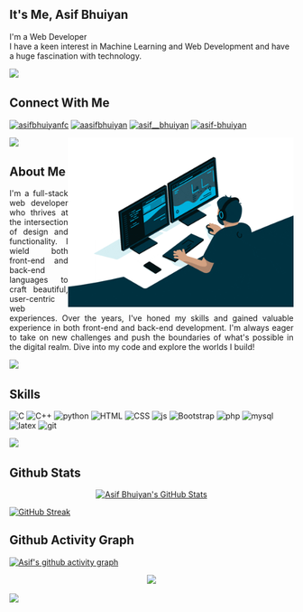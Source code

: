 ## It's Me, Asif Bhuiyan
<p>
 I'm a Web Developer <br> 
 I have a keen interest in Machine Learning and Web Development and have a huge fascination with technology. <br> 
</p> 
 <img src="https://user-images.githubusercontent.com/73097560/115834477-dbab4500-a447-11eb-908a-139a6edaec5c.gif">

## Connect With Me
<p>
<a href="mailto:asifbhuiyanfc@gmail.com" target="_blank"><img src="https://img.shields.io/badge/Gmail-D14836?style=for-the-badge&logo=gmail&logoColor=white" alt="asifbhuiyanfc" /></a> 
<a href="https://www.facebook.com/aasifbhuiyan" target="_blank"><img src="https://img.shields.io/badge/Facebook-%231877F2.svg?style=for-the-badge&logo=Facebook&logoColor=white" alt="aasifbhuiyan" /></a> 
<a href="https://twitter.com/asif__bhuiyan" target="blank"><img src="https://img.shields.io/badge/Twitter-%231DA1F2.svg?style=for-the-badge&logo=Twitter&logoColor=white" alt="asif__bhuiyan" /></a> 
<a href="https://www.linkedin.com/in/asif-bhuiyan-a1b701202/?originalSubdomain=bd" target="_blank"><img src="https://img.shields.io/badge/linkedin-%230077B5.svg?style=for-the-badge&logo=linkedin&logoColor=white" alt="asif-bhuiyan" /></a>


<!-- <a href="https://sites.google.com/view/asifbhuiyan" target="_blank"><img src="https://img.shields.io/badge/google-4285F4?style=for-the-badge&logo=google&logoColor=white" alt="asif-bhuiyan" /></a> -->

<!-- <a href="" target="_blank"><img align="center" src="https://visitcount.itsvg.in/api?id=asifbhuiyann&label=Profile%20Views&color=0&icon=1&pretty=true)](https://visitcount.itsvg.in" alt="Visitors" /></a>  -->

</p>

<!--horizontal divider(gradiant)-->
<img src="https://user-images.githubusercontent.com/73097560/115834477-dbab4500-a447-11eb-908a-139a6edaec5c.gif">

<img align="right" alt="Coding" width="400" src="https://github.com/Mirzaazmath/threads_clone/blob/main/assets/output/coding.gif">

## About Me
<p style="text-align: justify;">
I'm a full-stack web developer who thrives at the intersection of design and functionality. I wield both front-end and back-end languages to craft beautiful, user-centric web experiences. Over the years, I've honed my skills and gained valuable experience in both front-end and back-end development.  I'm always eager to take on new challenges and push the boundaries of what's possible in the digital realm. Dive into my code and explore the worlds I build!
</p>


<!--horizontal divider(gradiant)-->
<img src="https://user-images.githubusercontent.com/73097560/115834477-dbab4500-a447-11eb-908a-139a6edaec5c.gif">

## Skills
<p>
 
<img alt="C" src="https://img.shields.io/badge/c-%2300599C.svg?style=for-the-badge&logo=&logoColor=white">
<img alt="C++" src="https://img.shields.io/badge/c++-%2300599C.svg?style=for-the-badge&logo=c%2B%2B&logoColor=white">
<!-- <img alt="java" src="https://img.shields.io/badge/java-%23ED8B00.svg?style=for-the-badge&logo=openjdk&logoColor=white"> -->
<img alt="python" src="https://img.shields.io/badge/python-3670A0?style=for-the-badge&logo=python&logoColor=ffdd54"> 
<img alt="HTML" src="https://img.shields.io/badge/html5-%23E34F26.svg?style=for-the-badge&logo=html5&logoColor=white"> 
<img alt="CSS" src="https://img.shields.io/badge/css3-%231572B6.svg?style=for-the-badge&logo=css3&logoColor=white"> 
<img alt="js" src="https://img.shields.io/badge/javascript-%23323330.svg?style=for-the-badge&logo=javascript&logoColor=%23F7DF1E"> 
<img alt="Bootstrap" src="https://img.shields.io/badge/bootstrap-%238511FA.svg?style=for-the-badge&logo=bootstrap&logoColor=white"> 
<img alt="php" src="https://img.shields.io/badge/php-%23777BB4.svg?style=for-the-badge&logo=php&logoColor=white"> 
<!-- <img alt="apache" src="https://img.shields.io/badge/apache-%23D42029.svg?style=for-the-badge&logo=apache&logoColor=white"> -->
<img alt="mysql" src="https://img.shields.io/badge/mysql-%2300f.svg?style=for-the-badge&logo=mysql&logoColor=white">
<img alt="latex" src="https://img.shields.io/badge/latex-%23008080.svg?style=for-the-badge&logo=latex&logoColor=white"> 
<img alt="git" src="https://img.shields.io/badge/git-%23F05033.svg?style=for-the-badge&logo=git&logoColor=white">

</p>

<!--horizontal divider(gradiant)-->
<img src="https://user-images.githubusercontent.com/73097560/115834477-dbab4500-a447-11eb-908a-139a6edaec5c.gif">

## Github Stats

<p align="center">
  <a href="https://github.com/asifbhuiyann">
    <img src="https://github-readme-stats.vercel.app/api?username=asifbhuiyann&count_private=true&show_icons=true&theme=light&hide_border=false&include_all_commits=true" alt="Asif Bhuiyan's GitHub Stats">
  </a>
<!--   <img src="https://github-readme-streak-stats.herokuapp.com/?user=asifbhuiyann&theme=dark&hide_border=false" alt="Streak Stats"> -->
 
[![GitHub Streak](https://streak-stats.demolab.com/?user=asifbhuiyann&theme=default)](https://git.io/streak-stats)

</p>

## Github Activity Graph
[![Asif's github activity graph](https://github-readme-activity-graph.vercel.app/graph?username=asifbhuiyann&theme=github-light)](https://github.com/ashutosh00710/github-readme-activity-graph)

<!--profile visit count-->

<div align="center">
  
[![](https://visitcount.itsvg.in/api?id=asifbhuiyann&label=Profile%20Views&color=0&icon=1&pretty=true)](https://visitcount.itsvg.in)
  
</div>

<!--
![Top Langs](https://github-readme-stats.vercel.app/api/top-langs/?username=asifbhuiyann&layout=compact)-->
<!-- ![Asif's GitHub stats](https://github-readme-stats.vercel.app/api?username=asifbhuiyann&show_icons=true&theme=transparent) -->
<!--horizontal divider(gradiant)-->
<img src="https://user-images.githubusercontent.com/73097560/115834477-dbab4500-a447-11eb-908a-139a6edaec5c.gif">
